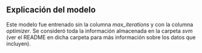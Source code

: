 ## Explicación del modelo

Este modelo fue entrenado sin la columna _max_iterations_ y con la columna _optimizer_. Se consideró toda la información almacenada en la carpeta _svm_ (ver el README en dicha carpeta para más información sobre los datos que incluyen).